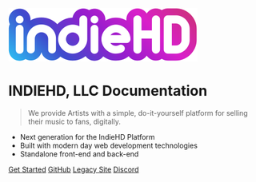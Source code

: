 ![](images/logo.svg)

# INDIEHD, LLC Documentation

> We provide Artists with a simple, do-it-yourself platform for selling their music to fans, digitally.

- Next generation for the IndieHD Platform
- Built with modern day web development technologies 
- Standalone front-end and back-end

[Get Started](#main)
[GitHub](https://github.com/indiehd)
[Legacy Site](https://indiehd.com)
[Discord](https://discord.gg/hDC3Yw6)